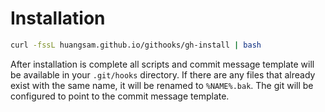 # Installation

```bash
curl -fssL huangsam.github.io/githooks/gh-install | bash
```

After installation is complete all scripts and commit message template will be available in your `.git/hooks` directory. If there are any files that already exist with the same name, it will be renamed to `%NAME%.bak`. The git will be configured to point to the commit message template.
